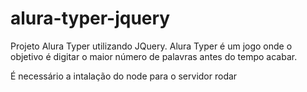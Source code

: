 # alura-typer-jquery
Projeto Alura Typer utilizando JQuery.
Alura Typer é um jogo onde o objetivo é digitar o maior número de palavras antes do tempo acabar.

É necessário a intalação do node para o servidor rodar
